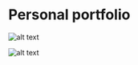 # Personal portfolio

![alt text](https://i.imgur.com/niae39w.jpg)

![alt text](https://i.imgur.com/9Htsehk.jpg)
